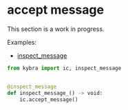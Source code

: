 # accept message

This section is a work in progress.

Examples:

-   [inspect_message](https://github.com/demergent-labs/kybra/blob/main/examples/inspect_message/src/main.py)

```python
from kybra import ic, inspect_message


@inspect_message
def inspect_message_() -> void:
    ic.accept_message()
```
